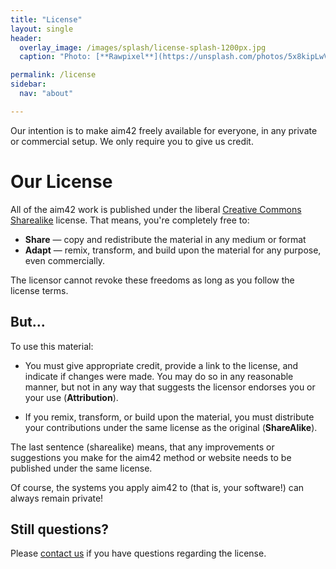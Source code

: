 ```yaml
---
title: "License"
layout: single
header:
  overlay_image: /images/splash/license-splash-1200px.jpg
  caption: "Photo: [**Rawpixel**](https://unsplash.com/photos/5x8kipLwVug)"

permalink: /license
sidebar:
  nav: "about"

---
```


Our intention is to make aim42 freely available for everyone, in any private or commercial setup.
We only require you to give us credit.


# Our License
All of the aim42 work is published under the liberal [Creative Commons Sharealike](https://creativecommons.org/licenses/by-sa/4.0/)
license. That means, you're completely free to:


* **Share** — copy and redistribute the material in any medium or format
* **Adapt** — remix, transform, and build upon the material for any purpose, even commercially.

 The licensor cannot revoke these freedoms as long as you follow the license terms.


## But...

To use this material:

* You must give appropriate credit, provide a link to the license, and indicate if changes were made. You may do so in any reasonable manner, but not in any way that suggests the licensor endorses you or your use (**Attribution**).

* If you remix, transform, or build upon the material, you must distribute your contributions under the same license as the original (**ShareAlike**).


The last sentence (sharealike) means, that any improvements or suggestions you make for the aim42 method or website needs to be published under
the same license.

Of course, the systems you apply aim42 to (that is, your software!) can always remain private!


## Still questions?

Please [contact us](/contact) if you have questions regarding the license.
